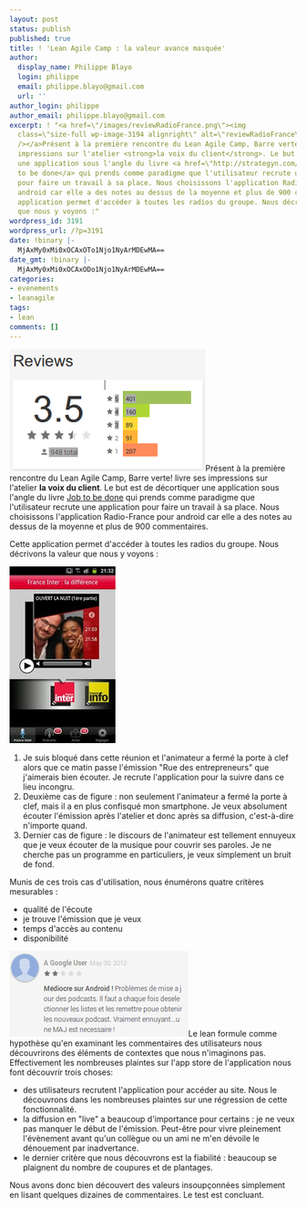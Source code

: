 ```yaml
---
layout: post
status: publish
published: true
title: ! 'Lean Agile Camp : la valeur avance masquée'
author:
  display_name: Philippe Blayo
  login: philippe
  email: philippe.blayo@gmail.com
  url: ''
author_login: philippe
author_email: philippe.blayo@gmail.com
excerpt: ! "<a href=\"/images/reviewRadioFrance.png\"><img
  class=\"size-full wp-image-3194 alignright\" alt=\"reviewRadioFrance\" src=\"/images/reviewRadioFrance.png\"
  /></a>Présent à la première rencontre du Lean Agile Camp, Barre verte! livre ses
  impressions sur l'atelier <strong>la voix du client</strong>. Le but est de décortiquer
  une application sous l'angle du livre <a href=\"http://strategyn.com/jobs-to-be-done/\">Job
  to be done</a> qui prends comme paradigme que l'utilisateur recrute une application
  pour faire un travail à sa place. Nous choisissons l'application Radio-France pour
  android car elle a des notes au dessus de la moyenne et plus de 900 commentaires.\r\n\r\nCette
  application permet d'accéder à toutes les radios du groupe. Nous décrivons la valeur
  que nous y voyons :"
wordpress_id: 3191
wordpress_url: /?p=3191
date: !binary |-
  MjAxMy0xMi0xOCAxOTo1Njo1NyArMDEwMA==
date_gmt: !binary |-
  MjAxMy0xMi0xOCAxODo1Njo1NyArMDEwMA==
categories:
- evenements
- leanagile
tags:
- lean
comments: []
---
```

<p><a href="/images/reviewRadioFrance.png"><img class="size-full wp-image-3194 alignright" alt="reviewRadioFrance" src="/images/reviewRadioFrance.png" /></a>Présent à la première rencontre du Lean Agile Camp, Barre verte! livre ses impressions sur l'atelier <strong>la voix du client</strong>. Le but est de décortiquer une application sous l'angle du livre <a href="http://strategyn.com/jobs-to-be-done/">Job to be done</a> qui prends comme paradigme que l'utilisateur recrute une application pour faire un travail à sa place. Nous choisissons l'application Radio-France pour android car elle a des notes au dessus de la moyenne et plus de 900 commentaires.</p>
<p>Cette application permet d'accéder à toutes les radios du groupe. Nous décrivons la valeur que nous y voyons :<a id="more"></a><a id="more-3191"></a></p>
<p><a href="/images/appRadioFrance.jpg"><img class="size-full wp-image-3195 alignright" alt="appRadioFrance" src="/images/appRadioFrance.jpg" width="186" height="310" /></a></p>
<ol>
<li>Je suis bloqué dans cette réunion et l'animateur a fermé la porte à clef alors que ce matin passe l'émission "Rue des entrepreneurs" que j'aimerais bien écouter. Je recrute l'application pour la suivre dans ce lieu incongru.</li>
<li>Deuxième cas de figure : non seulement l'animateur a fermé la porte à clef, mais il a en plus confisqué mon smartphone. Je veux absolument écouter l'émission après l'atelier et donc après sa diffusion, c'est-à-dire n'importe quand.</li>
<li>Dernier cas de figure : le discours de l'animateur est tellement ennuyeux que je veux écouter de la musique pour couvrir ses paroles. Je ne cherche pas un programme en particuliers, je veux simplement un bruit de fond.</li>
</ol>
<p>Munis de ces trois cas d'utilisation, nous énumérons quatre critères mesurables :</p>
<ul>
<li>qualité de l'écoute</li>
<li>je trouve l'émission que je veux</li>
<li>temps d'accès au contenu</li>
<li>disponibilité</li>
</ul>
<p><a href="/images/commentaireUtilisateurRadioFrance.png"><img class="size-full wp-image-3196 alignright" alt="commentaireUtilisateurRadioFrance" src="/images/commentaireUtilisateurRadioFrance.png" width="314" height="150" /></a>Le lean formule comme hypothèse qu'en examinant les commentaires des utilisateurs nous découvrirons des éléments de contextes que nous n'imaginons pas.<br />
Effectivement les nombreuses plaintes sur l'app store de l'application nous font découvrir trois choses:</p>
<ul>
<li>des utilisateurs recrutent l'application pour accéder au site. Nous le découvrons dans les nombreuses plaintes sur une régression de cette fonctionnalité.</li>
<li>la diffusion en "live" a beaucoup d'importance pour certains : je ne veux pas manquer le début de l'émission. Peut-être pour vivre pleinement l'évènement avant qu'un collègue ou un ami ne m'en dévoile le dénouement par inadvertance.</li>
<li>le dernier critère que nous découvrons est la fiabilité : beaucoup se plaignent du nombre de coupures et de plantages.</li>
</ul>
<p>Nous avons donc bien découvert des valeurs insoupçonnées simplement en lisant quelques dizaines de commentaires. Le test est concluant.</p>
